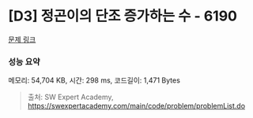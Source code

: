 # [D3] 정곤이의 단조 증가하는 수 - 6190 

[문제 링크](https://swexpertacademy.com/main/code/problem/problemDetail.do?contestProbId=AWcPjEuKAFgDFAU4) 

### 성능 요약

메모리: 54,704 KB, 시간: 298 ms, 코드길이: 1,471 Bytes



> 출처: SW Expert Academy, https://swexpertacademy.com/main/code/problem/problemList.do